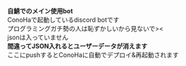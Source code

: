 **自鯖でのメイン使用bot**  
ConoHaで起動しているdiscord botです  
プログラミングガチ勢の人は恥ずかしいから見ないで><  
jsonは入っていません  
**間違ってJSON入れるとユーザーデータが消えます**  
ここにpushするとConoHaに自動でデプロイ&再起動されます

